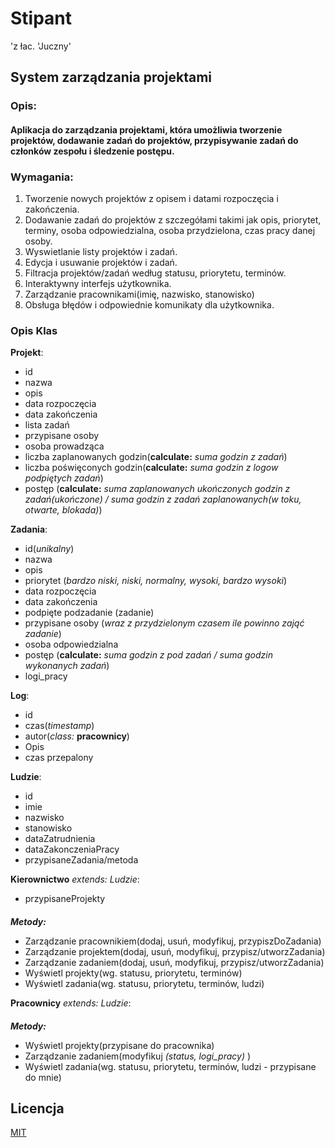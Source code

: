 # Stipant 
'z łac. 'Juczny'

## System zarządzania projektami

### Opis:

#### Aplikacja do zarządzania projektami, która umożliwia tworzenie projektów, dodawanie zadań do projektów, przypisywanie zadań do członków zespołu i śledzenie postępu.

### Wymagania:

1. Tworzenie nowych projektów z opisem i datami rozpoczęcia i zakończenia.
2. Dodawanie zadań do projektów z szczegółami takimi jak opis, priorytet, terminy, osoba odpowiedzialna, osoba przydzielona, czas pracy danej osoby.
3. Wyswietlanie listy projektów i zadań.
4. Edycja i usuwanie projektów i zadań.
5. Filtracja projektów/zadań według statusu, priorytetu, terminów.
6. Interaktywny interfejs użytkownika.
7. Zarządzanie pracownikami(imię, nazwisko, stanowisko)
8. Obsługa błędów i odpowiednie komunikaty dla użytkownika.

### Opis Klas
**Projekt**:
- id
- nazwa
- opis
- data rozpoczęcia
- data zakończenia
- lista zadań
- przypisane osoby
- osoba prowadząca
- liczba zaplanowanych godzin(**calculate:** *suma godzin z zadań*)
- liczba poświęconych godzin(**calculate:** *suma godzin z logow podpiętych zadań*)
- postęp (**calculate:** *suma zaplanowanych ukończonych godzin z zadań(ukończone) / suma godzin z zadań zaplanowanych(w toku, otwarte, blokada)*)


**Zadania**:
- id(*unikalny*)
- nazwa
- opis
- priorytet (*bardzo niski, niski, normalny, wysoki, bardzo wysoki*)
- data rozpoczęcia
- data zakończenia
- podpięte podzadanie (zadanie)
- przypisane osoby (*wraz z przydzielonym czasem ile powinno zająć zadanie*)
- osoba odpowiedzialna
- postęp (**calculate:** *suma godzin z pod zadań / suma godzin wykonanych zadań*)
- logi_pracy

**Log**:
- id
- czas(*timestamp*)
- autor(*class:* **pracownicy**)
- Opis
- czas przepalony

**Ludzie**:
- id
- imie
- nazwisko
- stanowisko
- dataZatrudnienia
- dataZakonczeniaPracy
- przypisaneZadania/metoda

**Kierownictwo** *extends: Ludzie*:
- przypisaneProjekty
####
  ***Metody:***
- Zarządzanie pracownikiem(dodaj, usuń, modyfikuj, przypiszDoZadania)
- Zarządzanie projektem(dodaj, usuń, modyfikuj, przypisz/utworzZadania)
- Zarządzanie zadaniem(dodaj, usuń, modyfikuj, przypisz/utworzZadania)
- Wyświetl projekty(wg. statusu, priorytetu, terminów)
- Wyświetl zadania(wg. statusu, priorytetu, terminów, ludzi)

**Pracownicy** *extends: Ludzie*:
####
***Metody:***
- Wyświetl projekty(przypisane do pracownika)
- Zarządzanie zadaniem(modyfikuj *(status, logi_pracy)* )
- Wyświetl zadania(wg. statusu, priorytetu, terminów, ludzi - przypisane do mnie)


## Licencja

[MIT](https://choosealicense.com/licenses/mit/)

